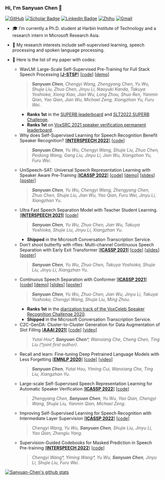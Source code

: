 ### Hi, I'm Sanyuan Chen 👋

[![GitHub](https://img.shields.io/badge/GitHub-gray?style=flat-square&logo=github&logoColor=white)](https://github.com/Sanyuan-Chen)
[![Scholar Badge](https://img.shields.io/badge/Google-%230288D1?style=flat-square&logo=googlescholar&logoColor=white&link=https://scholar.google.com/citations?user=XrZRIy0AAAAJ)](https://scholar.google.com/citations?user=XrZRIy0AAAAJ)
[![Linkedin Badge](https://img.shields.io/badge/Linkedin-blue?style=flat-square&logo=Linkedin&logoColor=white&link=https://www.linkedin.com/in/sanyuan-chen-08a495167/)](https://www.linkedin.com/in/sanyuan-chen-08a495167/)
[![Zhihu](https://img.shields.io/badge/Zhihu-%230288D1?style=flat-square&logo=zhihu&logoColor=white)](https://www.zhihu.com/people/mypleasure)
[![Gmail](https://img.shields.io/badge/Email-8B89CC?style=flat-square&logo=microsoftoutlook&logoColor=white)](mailto:t-schen@microsoft.com)


- 🎓 I’m currently a Ph.D. student at Harbin Institute of Technology and a research intern in Microsoft Research Asia.
- 🌱 My research interests include self-supervised learning, speech processing and spoken language processing. 
- 📄 Here is the list of my paper with codes:

   - WavLM: Large-Scale Self-Supervised Pre-Training for Full Stack Speech Processing [[**J-STSP**](https://ieeexplore.ieee.org/document/9814838)] [[code](https://aka.ms/wavlm)] [[demo](https://huggingface.co/spaces/microsoft/wavlm-speaker-verification)] 
      > _**Sanyuan Chen**, Chengyi Wang, Zhengyang Chen, Yu Wu, Shujie Liu, Zhuo Chen, Jinyu Li, Naoyuki Kanda, Takuya Yoshioka, Xiong Xiao, Jian Wu, Long Zhou, Shuo Ren, Yanmin Qian, Yao Qian, Jian Wu, Michael Zeng, Xiangzhan Yu, Furu Wei_. 
      - **Ranks 1st** in the [SUPERB leaderboard](https://superbbenchmark.org/leaderboard) and [SLT2022 SUPERB Challenge](https://superbbenchmark.org/).
      - **Ranks 1st** on [VoxSRC 2021 speaker verification permanent leaderboard](https://competitions.codalab.org/competitions/34066#results).
   - Why does Self-Supervised Learning for Speech Recognition Benefit Speaker Recognition? [[**INTERSPEECH 2022**](https://arxiv.org/pdf/2204.12765)] [[code](https://github.com/microsoft/UniSpeech)] 
      > _**Sanyuan Chen**, Yu Wu, Chengyi Wang, Shujie Liu, Zhuo Chen, Peidong Wang, Gang Liu, Jinyu Li, Jian Wu, Xiangzhan Yu, Furu Wei_. 
   - UniSpeech-SAT: Universal Speech Representation Learning with Speaker Aware Pre-Training [[**ICASSP 2022**](https://arxiv.org/abs/2110.05752)] [[code](https://github.com/microsoft/UniSpeech)] [[demo](https://huggingface.co/spaces/microsoft/unispeech-speaker-verification)] [[slides](https://sigport.org/documents/unispeech-sat-universal-speech-representation-learning-speaker-aware-pre-training-0)] [[poster](https://sigport.org/documents/unispeech-sat-universal-speech-representation-learning-speaker-aware-pre-training)]
      > _**Sanyuan Chen**, Yu Wu, Chengyi Wang, Zhengyang Chen, Zhuo Chen, Shujie Liu, Jian Wu, Yao Qian, Furu Wei, Jinyu Li, Xiangzhan Yu_. 
   - Ultra Fast Speech Separation Model with Teacher Student Learning. [[**INTERSPEECH 2021**](https://www.isca-speech.org/archive/pdfs/interspeech_2021/chen21l_interspeech.pdf)] [[code](https://github.com/Sanyuan-Chen/CSS_with_TSTransformer)] 
      > _**Sanyuan Chen**, Yu Wu, Zhuo Chen, Jian Wu, Takuya Yoshioka, Shujie Liu, Jinyu Li, Xiangzhan Yu_. 
      - **Shipped** in the Microsoft Conversation Transcription Service.
   - Don’t shoot butterfly with rifles: Multi-channel Continuous Speech Separation with Early Exit Transformer [[**ICASSP 2021**](https://ieeexplore.ieee.org/document/9413933)] [[code](https://github.com/Sanyuan-Chen/CSS_with_EETransformer)] [[slides](https://sigport.org/documents/dont-shoot-butterfly-rifles-multi-channel-continuous-speech-separation-early-exit)] [[poster](https://sigport.org/documents/dont-shoot-butterfly-rifles-multi-channel-continuous-speech-separation-early-exit-0)]
      > _**Sanyuan Chen**, Yu Wu, Zhuo Chen, Takuya Yoshioka, Shujie Liu, Jinyu Li, Xiangzhan Yu_. 
   - Continuous Speech Separation with Conformer [[**ICASSP 2021**](https://ieeexplore.ieee.org/document/9413423)] [[code](https://github.com/Sanyuan-Chen/CSS_with_Conformer)] [[demo](https://www.youtube.com/watch?v=WRfPBnWc2qQ&t=3s)] [[slides](https://sigport.org/documents/continuous-speech-separation-conformer-0)] [[poster](https://sigport.org/documents/continuous-speech-separation-conformer)]
      > _**Sanyuan Chen**, Yu Wu, Zhuo Chen, Jian Wu, Jinyu Li, Takuya Yoshioka, Chengyi Wang, Shujie Liu, Ming Zhou_. 
      -  **Ranks 1st** in the [diarization track of the VoxCeleb Speaker Recognition Challenge 2020](https://competitions.codalab.org/competitions/26357#results).
      - **Shipped** in the Microsoft Conversation Transcription Service.
   - C2C-GenDA: Cluster-to-Cluster Generation for Data Augmentation of Slot Filling [[**AAAI 2021**](https://www.aaai.org/AAAI21Papers/AAAI-10147.HouY.pdf)] [[code](https://github.com/Sanyuan-Chen/C2C-DA)] [[video](https://slideslive.com/38949311/c2cgenda-clustertocluster-generation-for-data-augmentation-of-slot-filling)]
      > _Yutai Hou*, **Sanyuan Chen***, Wanxiang Che, Cheng Chen, Ting Liu (*joint first author)_. 
   - Recall and learn: Fine-tuning Deep Pretrained Language Models with Less Forgetting [[**EMNLP 2020**](https://aclanthology.org/2020.emnlp-main.634)] [[code](https://github.com/Sanyuan-Chen/RecAdam)] [[video](https://slideslive.com/38938976/recall-and-learn-finetuning-deep-pretrained-language-models-with-less-forgetting)]
      > _**Sanyuan Chen**, Yutai Hou, Yiming Cui, Wanxiang Che, Ting Liu, Xiangzhan Yu_. 
   - Large-scale Self-Supervised Speech Representation Learning for Automatic Speaker Verification [[**ICASSP 2022**](https://ieeexplore.ieee.org/document/9747814)] [[code](https://github.com/microsoft/UniSpeech)] 
      > _Zhengyang Chen, **Sanyuan Chen**, Yu Wu, Yao Qian, Chengyi Wang, Shujie Liu, Yanmin Qian, Michael Zeng_. 
   - Improving Self-Supervised Learning for Speech Recognition with Intermediate Layer Supervision [[**ICASSP 2022**](https://ieeexplore.ieee.org/document/9747022/)] [[code](https://github.com/microsoft/UniSpeech)] 
      > _Chengyi Wang, Yu Wu, **Sanyuan Chen**, Shujie Liu, Jinyu Li, Yao Qian, Zhenglu Yang_.
   - Supervision-Guided Codebooks for Masked Prediction in Speech Pre-training [[**INTERSPEECH 2022**](https://arxiv.org/abs/2206.10125)] [[code](https://github.com/microsoft/UniSpeech)] 
      > _Chengyi Wang*, Yiming Wang*, Yu Wu, **Sanyuan Chen**, Jinyu Li, Shujie Liu, Furu Wei_.

[![Sanyuan-Chen's github stats](https://github-readme-stats.vercel.app/api?username=Sanyuan-Chen)](https://github.com/Sanyuan-Chen/github-readme-stats)


<!--
**Sanyuan-Chen/Sanyuan-Chen** is a ✨ _special_ ✨ repository because its `README.md` (this file) appears on your GitHub profile.

Here are some ideas to get you started:

- 🔭 I’m currently working on ...
- 🌱 I’m currently learning ...
- 👯 I’m looking to collaborate on ...
- 🤔 I’m looking for help with ...
- 💬 Ask me about ...
- 📫 How to reach me: ...
- 😄 Pronouns: ...
- ⚡ Fun fact: ...
- 📭 More about me: 
-->
